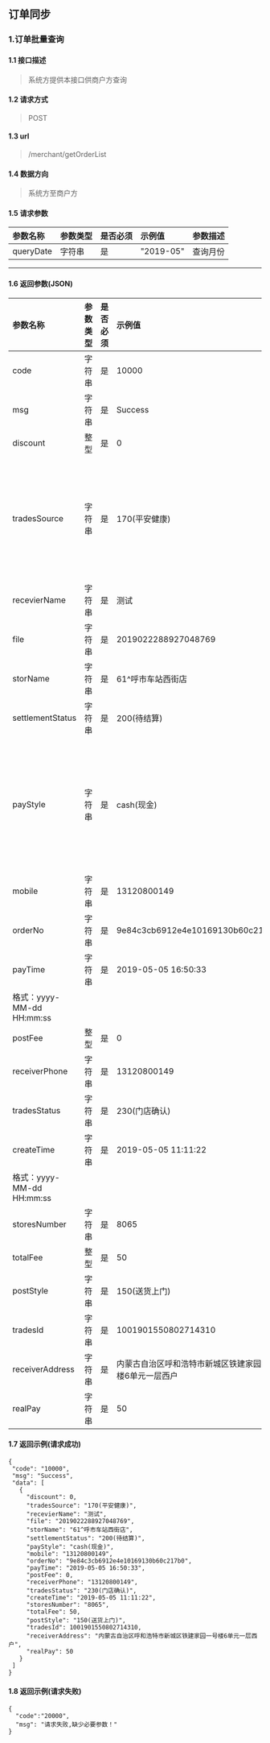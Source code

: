 ## 订单同步
### 1.订单批量查询
#### 1.1 接口描述
> 系统方提供本接口供商户方查询
#### 1.2 请求方式
> POST
#### 1.3 url
> /merchant/getOrderList
#### 1.4 数据方向
> 系统方至商户方
#### 1.5 请求参数
| 参数名称 | 参数类型    | 是否必须    | 示例值 | 参数描述  |
| :---         |     :---      |     :--- | :--- | :--- |
| queryDate   | 字符串     | 是    | "2019-05"    | 查询月份 |
--------------------- 
#### 1.6 返回参数(JSON)
| 参数名称 | 参数类型 | 是否必须 | 示例值 | 参数描述  |
| :---  |   :-------    |    :---   | :---        | :---        |
| code   | 字符串     | 是            | 10000   |返回结果标识::10000:成功,20000:失败|
| msg   | 字符串     | 是    | Success   |返回结果描述|
| discount   | 整型     | 是    | 0   |优惠金额，单位:分(RMB)|
| tradesSource   | 字符串     | 是    | 170(平安健康)   |订单来源: </br>110 (网站)，</br>120（微信），</br>130（app）, </br>140（店员帮用户下单）,</br>160 (支付宝生活号)，</br>170 (平安健康)，</br>9999（其它） |
| recevierName   | 字符串     | 是    | 测试   |收货人|
| file   | 字符串     | 是    | 2019022288927048769   |处方单号|
| storName   | 字符串     | 是    | 61^呼市车站西街店   |服务门店名称|
| settlementStatus   | 字符串     | 是    | 200(待结算)   |结算状态|
| payStyle   | 字符串     | 是    | cash(现金)   |支付方式::</br>ali (支付宝) ，</br>wx (微信)，</br> bil(快钱)，</br> unionPay(银联)，</br> health_insurance（医保），</br>cash（现金）,</br>prePaid(储值卡),</br>coupon(购物券) |
| mobile   | 字符串     | 是    | 13120800149  |会员手机号|
| orderNo   | 字符串     | 是    | 9e84c3cb6912e4e10169130b60c217b0  |平安交易单号|
| payTime   | 字符串     | 是    | 2019-05-05 16:50:33  |订单支付时间，
格式：yyyy-MM-dd HH:mm:ss|
| postFee   | 整型     | 是    | 0  |运费，单位:分(RMB)|
| receiverPhone   | 字符串     | 是    | 13120800149  |联系电话|
| tradesStatus   | 字符串     | 是    | 230(门店确认)  |交易状态|
| createTime   | 字符串     | 是    | 2019-05-05 11:11:22  |订单创建时间，
格式：yyyy-MM-dd HH:mm:ss|
| storesNumber   | 字符串     | 是    | 8065  |服务门店编码|
| totalFee   | 整型     | 是    | 50  |商品总价,单位:分(RMB)|
| postStyle   | 字符串     | 是    | 150(送货上门)  |配送方式|
| tradesId   | 字符串     | 是    | 1001901550802714310  |51订单号|
| receiverAddress    | 字符串     | 是    | 内蒙古自治区呼和浩特市新城区铁建家园一号楼6单元一层西户  |收货地址|
| realPay   | 字符串     | 是    | 50  |实付款，单位:分(RMB)，即实收金额|
#### 1.7 返回示例(请求成功)
 ``` 
{
  "code": "10000",
  "msg": "Success",
  "data": [
    {
      "discount": 0,
      "tradesSource": "170(平安健康)",
      "recevierName": "测试",
      "file": "2019022288927048769",
      "storName": "61^呼市车站西街店",
      "settlementStatus": "200(待结算)",
      "payStyle": "cash(现金)",
      "mobile": "13120800149",
      "orderNo": "9e84c3cb6912e4e10169130b60c217b0",
      "payTime": "2019-05-05 16:50:33",
      "postFee": 0,
      "receiverPhone": "13120800149",
      "tradesStatus": "230(门店确认)",
      "createTime": "2019-05-05 11:11:22",
      "storesNumber": "8065",
      "totalFee": 50,
      "postStyle": "150(送货上门)",
      "tradesId": 1001901550802714310,
      "receiverAddress": "内蒙古自治区呼和浩特市新城区铁建家园一号楼6单元一层西户",
      "realPay": 50
    }
  ]
}
```
#### 1.8 返回示例(请求失败)
```
{
  "code":"20000",
  "msg": "请求失败,缺少必要参数！"
}
```
